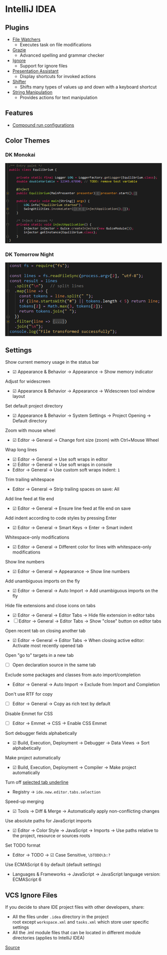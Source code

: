 # IntelliJ IDEA

## Plugins

- [File Watchers](https://plugins.jetbrains.com/plugin/7177-file-watchers)
  - Executes task on file modifications
- [Grazie](https://plugins.jetbrains.com/plugin/12175-grazie/)
  - Advanced spelling and grammar checker
- [Ignore](https://plugins.jetbrains.com/plugin/7495--ignore)
  - Support for ignore files
- [Presentation Assistant](https://plugins.jetbrains.com/plugin/7345-presentation-assistant)
  - Display shortcuts for invoked actions
- [Shifter](https://plugins.jetbrains.com/plugin/6149-shifter)
  - Shifts many types of values up and down with a keyboard shortcut
- [String Manipulation](https://plugins.jetbrains.com/plugin/2162-string-manipulation)
  - Provides actions for text manipulation

## Features

- [Compound run configurations](https://www.jetbrains.com/help/idea/creating-compound-run-debug-configuration.html#)

## Color Themes

### DK Monokai

![DK Monokai color theme](config/colors/dk-monokai.png)

### DK Tomorrow Night

![DK Tomorrow Night color theme](config/colors/dk-tomorrow-night.png)

## Settings

Show current memory usage in the status bar
  - ☑ Appearance & Behavior → Appearance → Show memory indicator

Adjust for widescreen
  - ☑ Appearance & Behavior → Appearance → Widescreen tool window layout

Set default project directory
  - ☑ Appearance & Behavior → System Settings → Project Opening → Default directory

Zoom with mouse wheel
  - ☑ Editor → General → Change font size (zoom) with Ctrl+Mouse Wheel

Wrap long lines
  - ☑ Editor → General → Use soft wraps in editor
  - ☑ Editor → General → Use soft wraps in console
  - Editor → General → Use custom soft wraps indent: `1`

Trim trailing whitespace
  - Editor → General → Strip trailing spaces on save: All

Add line feed at file end
  - ☑ Editor → General → Ensure line feed at file end on save

Add indent according to code styles by pressing Enter
  - ☑ Editor → General → Smart Keys → Enter → Smart indent

Whitespace-only modifications
  - ☑ Editor → General → Different color for lines with whitespace-only modifications

Show line numbers
  - ☑ Editor → General → Appearance → Show line numbers

Add unambiguous imports on the fly
  - ☑ Editor → General → Auto Import → Add unambiguous imports on the fly

Hide file extensions and close icons on tabs
  - ☑ Editor → General → Editor Tabs → Hide file extension in editor tabs
  - ☐ Editor → General → Editor Tabs → Show "close" button on editor tabs

Open recent tab on closing another tab
  - ☑ Editor → General → Editor Tabs → When closing active editor: Activate most recently opened tab

Open "go to" targets in a new tab
  - ☐ Open declaration source in the same tab

Exclude some packages and classes from auto import/completion
  - Editor → General → Auto Import → Exclude from Import and Completion

Don't use RTF for copy
  - ☐ Editor → General → Copy as rich text by default

Disable Emmet for CSS
  - ☐ Editor → Emmet → CSS → Enable CSS Emmet

Sort debugger fields alphabetically
  - ☑ Build, Execution, Deployment → Debugger → Data Views → Sort alphabetically

Make project automatically
  - ☑ Build, Execution, Deployment → Compiler → Make project automatically

Turn off [selected tab underline](https://youtrack.jetbrains.com/issue/IDEA-131683#comment=27-2112280)
  - Registry → `ide.new.editor.tabs.selection`

Speed-up merging
  - ☑ Tools → Diff & Merge → Automatically apply non-conflicting changes

Use absolute paths for JavaScript imports
  - ☑ Editor → Color Style → JavaScript → Imports → Use paths relative to the project, resource or sources roots

Set TODO format
  - Editor → TODO → ☑ Case Sensitive, `\bTODO\b:?`

Use ECMAScript 6 by default (default settings)
  - Languages & Frameworks → JavaScript → JavaScript language version: ECMAScript 6

## VCS Ignore Files

If you decide to share IDE project files with other developers, share:
 - All the files under `.idea` directory in the project root except `workspace.xml` and `tasks.xml` which store user specific settings
 - All the .iml module files that can be located in different module directories (applies to IntelliJ IDEA)

[Source](https://intellij-support.jetbrains.com/hc/en-us/articles/206544839)
